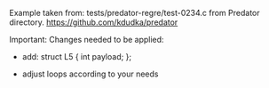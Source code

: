 Example taken from: tests/predator-regre/test-0234.c from Predator 
directory. https://github.com/kdudka/predator

Important: Changes needed to be applied: 
- add:
struct L5 {
	int payload;
};

- adjust loops according to your needs

